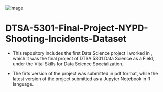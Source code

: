 ![image](https://github.com/laithrasheed/DTSA-5301-Final-Project-NYPD-Shooting-Incidents-Dataset/assets/124019127/95013a6a-f130-41c2-88e5-78204413b2eb)

# DTSA-5301-Final-Project-NYPD-Shooting-Incidents-Dataset
- This repository includes the first Data Science project I worked in , which it was the final project of DTSA 5301 Data Science as a Field, under the Vital Skills for Data Science Specialization. 

- The firts version of the project was submitted in pdf format, while the latest version of the project submitted as a Jupyter Notebook in R language. 
